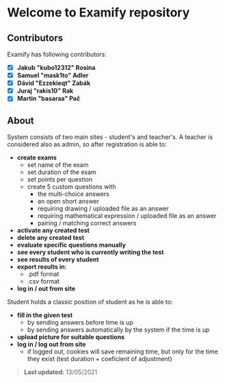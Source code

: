 # Welcome to Examify repository

## Contributors
Examify has following contributors: 
 - [x] **Jakub "kubo12312" Rosina**
 - [x] **Samuel "mask1to" Adler** 
 - [x] **Dávid "Ezzekieqt" Zabák**
 - [x] **Juraj "rakis10" Rak**
 - [x]  **Martin "basaraa" Pač**

## About 

System consists of two main sites - student's and teacher's.
A teacher is considered also as admin, so after registration is able to:

- **create exams**
	- set name of the exam 
	- set duration of the exam
	- set points per question
	- create 5 custom questions with
		- the multi-choice answers
		- an open short answer
		- requiring drawing / uploaded file as an answer
		- requiring mathematical expression / uploaded file as an answer  
		- pairing / matching correct answers
- **activate any created test**
- **delete any created test**
- **evaluate specific questions manually**
- **see every student who is currently writing the test**
- **see results of every student**
- **export results in**:
	- .pdf format
	- .csv format
- **log in / out from site**

Student holds a classic position of student as he is able to:
- **fill in the given test**
	- by sending answers before time is up
	- by sending answers automatically by the system if the time is up
- **upload picture for suitable questions**
-  **log in / log out from site**
	- if logged out, cookies will save remaining time, but only for the time they exist (test duration + coeficient of adjustment)

> **Last updated:** 13/05/2021
